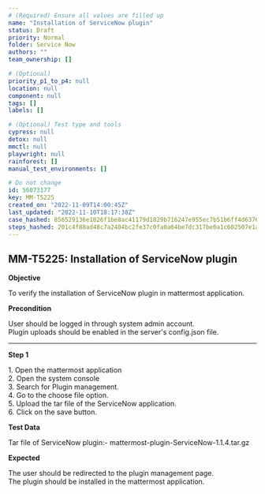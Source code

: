 ```yaml
---
# (Required) Ensure all values are filled up
name: "Installation of ServiceNow plugin"
status: Draft
priority: Normal
folder: Service Now
authors: ""
team_ownership: []

# (Optional)
priority_p1_to_p4: null
location: null
component: null
tags: []
labels: []

# (Optional) Test type and tools
cypress: null
detox: null
mmctl: null
playwright: null
rainforest: []
manual_test_environments: []

# Do not change
id: 56073177
key: MM-T5225
created_on: "2022-11-09T14:00:45Z"
last_updated: "2022-11-10T18:17:38Z"
case_hashed: 856529136e1826f1be8ac41179d1829b716247e955ec7b51b6ff4d6376fb26d9b1f279cdf964af4068097fa14a711df5
steps_hashed: 201c4f88ad48c7a2404bc2fe37c0fa0a64be7dc317be0a1c602507e1a5215e479a105a41f9e3ef70ba6b0960a15ba55f
---
```


<!-- (Auto-generated) Based on frontmatter's "key" and "name" -->

## MM-T5225: Installation of ServiceNow plugin

**Objective**

To verify the installation of ServiceNow plugin in mattermost application.

**Precondition**

User should be logged in through system admin account.\
Plugin uploads should be enabled in the server's config.json file.

---

**Step 1**

1\. Open the mattermost application\
2\. Open the system console\
3\. Search for Plugin management.\
4\. Go to the choose file option.\
5\. Upload the tar file of the ServiceNow application.\
6\. Click on the save button.

**Test Data**

Tar file of ServiceNow plugin:- mattermost-plugin-ServiceNow-1.1.4.tar.gz

**Expected**

The user should be redirected to the plugin management page.\
The plugin should be installed in the mattermost application.
